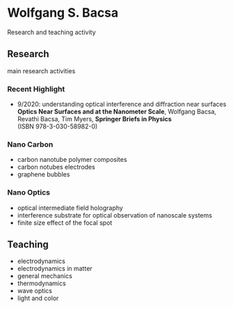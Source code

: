 # Wolfgang S. Bacsa 

Research and teaching activity 

## Research

main research activities 

### Recent Highlight

- 9/2020: understanding optical interference and diffraction near surfaces <br />
**Optics Near Surfaces and at the Nanometer Scale**, Wolfgang Bacsa, Revathi Bacsa, Tim Myers, **Springer Briefs in Physics** <br /> 
(ISBN 978-3-030-58982-0)

### Nano Carbon
- carbon nanotube polymer composites
- carbon notubes electrodes
- graphene bubbles

### Nano Optics
- optical intermediate field holography
- interference substrate for optical observation of nanoscale systems
- finite size effect of the focal spot


## Teaching

- electrodynamics
- electrodynamics in matter
- general mechanics
- thermodynamics
- wave optics
- light and color
